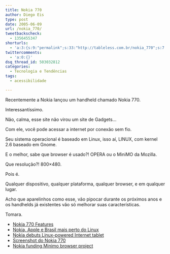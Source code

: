 ```yaml
---
title: Nokia 770
author: Diego Eis
type: post
date: 2005-06-09
url: /nokia_770/
tweetbackscheck:
  - 1356455347
shorturls:
  - 'a:3:{s:9:"permalink";s:33:"http://tableless.com.br/nokia_770";s:7:"tinyurl";s:26:"http://tinyurl.com/3cw8u9f";s:4:"isgd";s:19:"http://is.gd/Uho85h";}'
twittercomments:
  - 'a:0:{}'
dsq_thread_id: 503032812
categories:
  - Tecnologia e Tendências
tags:
  - acessibilidade

---
```

Recentemente a Nokia lançou um handheld chamado Nokia 770. 

Interessantíssimo.
  
Não, calma, esse site não virou um site de Gadgets&#8230; 

Com ele, você pode acessar a internet por conexão sem fio.
  
Seu sistema operacional é baseado em Linux, isso aí, LINUX, com kernel 2.6 baseado em Gnome.
  
E o melhor, sabe que browser é usado?! OPERA ou o MiniMO da Mozilla.
  
Que resolução?! 800&#215;480. 

Pois é. 
  
Qualquer dispositivo, qualquer plataforma, qualquer browser, e em qualquer lugar. 

Acho que aparelinhos como esse, vão pipocar durante os próximos anos e os handhelds já existentes vão só melhorar suas características.
  
Tomara. 

  * [Nokia 770 Features][1]
  * [Nokia, Apple e Brasil mais perto do Linux][2]
  * [Nokia debuts Linux-powered Internet tablet][3]
  * [Screenshot do Nokia 770][4]
  * [Nokia funding Minimo browser project][5]

 [1]: http://www.nokia.com/nokia/0,,75023,00.html
 [2]: http://webinsider.uol.com.br/vernoticia.php/id/2469
 [3]: http://www.linuxdevices.com/news/NS5409534614.html
 [4]: http://www.linuxdevices.com/files/misc/nokia_770_internet_tablet.jpg
 [5]: http://linuxdevices.com/news/NS8843062427.html
